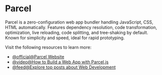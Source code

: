 # Parcel

Parcel is a zero-configuration web app bundler handling JavaScript, CSS, HTML automatically. Features dependency resolution, code transformation, optimization, live reloading, code splitting, and tree-shaking by default. Known for simplicity and speed, ideal for rapid prototyping.

Visit the following resources to learn more:

- [@official@Parcel Website](https://parceljs.org/plugin-system/bundler/)
- [@video@How to Build a Web App with Parcel.js](https://www.youtube.com/watch?v=R02ehdTzi3I)
- [@feed@Explore top posts about Web Development](https://app.daily.dev/tags/webdev?ref=roadmapsh)
